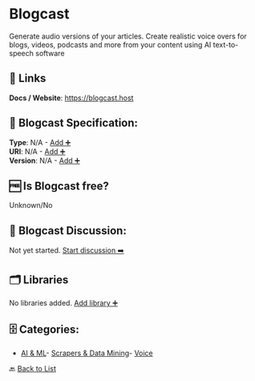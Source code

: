 # Blogcast

Generate audio versions of your articles. Create realistic voice overs for blogs, videos, podcasts and more from your content using AI text-to-speech software

##  🔗 Links
**Docs / Website**: https://blogcast.host

## 🧬 Blogcast Specification:
**Type**: N/A - [Add ➕](https://github.com/apis-list/apis-list/edit/main/apis/blogcast/blogcast.yaml)  
**URI**: N/A - [Add ➕](https://github.com/apis-list/apis-list/edit/main/apis/blogcast/blogcast.yaml)  
**Version**: N/A - [Add ➕](https://github.com/apis-list/apis-list/edit/main/apis/blogcast/blogcast.yaml)

## 🆓 Is Blogcast free?
 Unknown/No 

## 💬 Blogcast Discussion:
Not yet started. [Start discussion ➡️](https://github.com/apis-list/apis-list/discussions/new)

## 🗂️ Libraries

No libraries added. [Add library ➕](https://github.com/apis-list/apis-list/edit/main/apis/blogcast/blogcast.yaml)    


## 🗄️ Categories:
- [AI & ML](https://github.com/apis-list/apis-list#ai--ml-)- [Scrapers & Data Mining](https://github.com/apis-list/apis-list#scrapers--data-mining-)- [Voice](https://github.com/apis-list/apis-list#voice-)

🔙  [Back to List](https://github.com/apis-list/apis-list)

